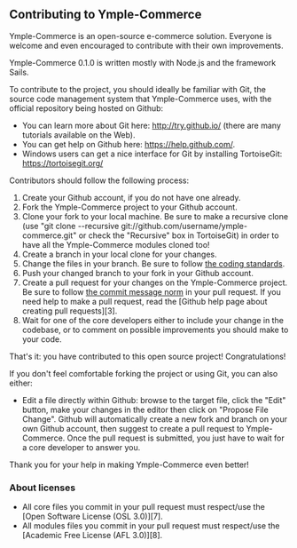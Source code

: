 Contributing to Ymple-Commerce
--------------------------

Ymple-Commerce is an open-source e-commerce solution. Everyone is welcome and even encouraged to contribute with their own improvements.

Ymple-Commerce 0.1.0 is written mostly with Node.js and the framework Sails.

To contribute to the project, you should ideally be familiar with Git, the source code management system that Ymple-Commerce uses, with the official repository being hosted on Github:
* You can learn more about Git here: http://try.github.io/ (there are many tutorials available on the Web).
* You can get help on Github here: https://help.github.com/.
* Windows users can get a nice interface for Git by installing TortoiseGit: https://tortoisegit.org/

Contributors should follow the following process:

1. Create your Github account, if you do not have one already.
2. Fork the Ymple-Commerce project to your Github account.
3. Clone your fork to your local machine. Be sure to make a recursive clone (use "git clone --recursive git://github.com/username/ymple-commerce.git" or check the "Recursive" box in TortoiseGit) in order to have all the Ymple-Commerce modules cloned too!
4. Create a branch in your local clone for your changes.
5. Change the files in your branch. Be sure to follow [the coding standards][1].
6. Push your changed branch to your fork in your Github account.
7. Create a pull request for your changes on the Ymple-Commerce project. Be sure to follow [the commit message norm][2] in your pull request. If you need help to make a pull request, read the [Github help page about creating pull requests][3].
8. Wait for one of the core developers either to include your change in the codebase, or to comment on possible improvements you should make to your code.

That's it: you have contributed to this open source project! Congratulations!

If you don't feel comfortable forking the project or using Git, you can also either:
* Edit a file directly within Github: browse to the target file, click the "Edit" button, make your changes in the editor then click on "Propose File Change". Github will automatically create a new fork and branch on your own Github account, then suggest to create a pull request to Ymple-Commerce. Once the pull request is submitted, you just have to wait for a core developer to answer you.

Thank you for your help in making Ymple-Commerce even better!


### About licenses

* All core files you commit in your pull request must respect/use the [Open Software License (OSL 3.0)][7].
* All modules files you commit in your pull request must respect/use the [Academic Free License (AFL 3.0)][8].

[1]: http://opensource.org/licenses/OSL-3.0
[2]: http://opensource.org/licenses/AFL-3.0


